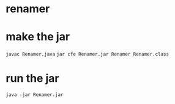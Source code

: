 # renamer

# make the jar
`javac Renamer.java`
`jar cfe Renamer.jar Renamer Renamer.class`

# run the jar
`java -jar Renamer.jar`

